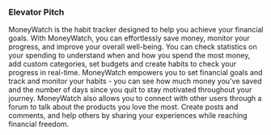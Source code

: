 ### Elevator Pitch

MoneyWatch is the habit tracker designed to help you achieve your financial goals. With MoneyWatch, you can effortlessly save money, monitor your progress, and improve your overall well-being.
You can check statistics on your spending to understand when and how you spend the most money, add custom categories, set budgets and create habits to check your progress in real-time.
MoneyWatch empowers you to set financial goals and track and monitor your habits - you can see how much money you've saved and the number of days since you quit to stay motivated throughout your journey.
MoneyWatch also allows you to connect with other users through a forum to talk about the products you love the most. Create posts and comments, and help others by sharing your experiences while reaching financial freedom.